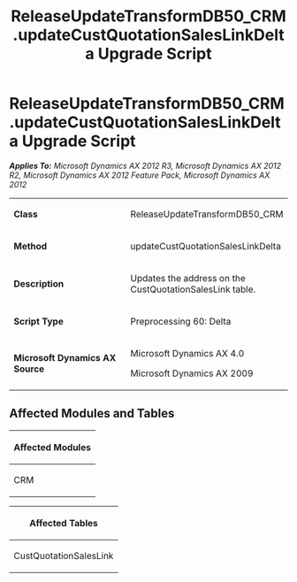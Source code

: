 ﻿---
title: ReleaseUpdateTransformDB50_CRM.updateCustQuotationSalesLinkDelta Upgrade Script
TOCTitle: ReleaseUpdateTransformDB50_CRM.updateCustQuotationSalesLinkDelta Upgrade Script
ms:assetid: 7d909c64-06f9-2deb-7e2c-ad650d96c2b9
ms:mtpsurl: https://msdn.microsoft.com/en-us/library/JJ719496(v=AX.60)
ms:contentKeyID: 49709286
ms.date: 05/18/2015
mtps_version: v=AX.60
---

# ReleaseUpdateTransformDB50\_CRM.updateCustQuotationSalesLinkDelta Upgrade Script 


_**Applies To:** Microsoft Dynamics AX 2012 R3, Microsoft Dynamics AX 2012 R2, Microsoft Dynamics AX 2012 Feature Pack, Microsoft Dynamics AX 2012_

<table>
<colgroup>
<col style="width: 50%" />
<col style="width: 50%" />
</colgroup>
<tbody>
<tr class="odd">
<td><p><strong>Class</strong></p></td>
<td><p>ReleaseUpdateTransformDB50_CRM</p></td>
</tr>
<tr class="even">
<td><p><strong>Method</strong></p></td>
<td><p>updateCustQuotationSalesLinkDelta</p></td>
</tr>
<tr class="odd">
<td><p><strong>Description</strong></p></td>
<td><p>Updates the address on the CustQuotationSalesLink table.</p></td>
</tr>
<tr class="even">
<td><p><strong>Script Type</strong></p></td>
<td><p>Preprocessing 60: Delta</p></td>
</tr>
<tr class="odd">
<td><p><strong>Microsoft Dynamics AX Source</strong></p></td>
<td><p>Microsoft Dynamics AX 4.0</p>
<p>Microsoft Dynamics AX 2009</p></td>
</tr>
</tbody>
</table>


## Affected Modules and Tables

<table>
<colgroup>
<col style="width: 100%" />
</colgroup>
<thead>
<tr class="header">
<th><p>Affected Modules</p></th>
</tr>
</thead>
<tbody>
<tr class="odd">
<td><p>CRM</p></td>
</tr>
</tbody>
</table>


<table>
<colgroup>
<col style="width: 100%" />
</colgroup>
<thead>
<tr class="header">
<th><p>Affected Tables</p></th>
</tr>
</thead>
<tbody>
<tr class="odd">
<td><p>CustQuotationSalesLink</p></td>
</tr>
</tbody>
</table>

  


